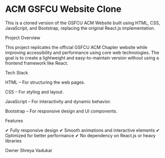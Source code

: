 <h1>ACM GSFCU Website Clone</h1>

This is a cloned version of the GSFCU ACM Website built using HTML, CSS, JavaScript, and Bootstrap, replacing the original React.js implementation.

Project Overview

This project replicates the official GSFCU ACM Chapter website while improving accessibility and performance using core web technologies. The goal is to create a lightweight and easy-to-maintain version without using a frontend framework like React.

Tech Stack

HTML – For structuring the web pages.

CSS – For styling and layout.

JavaScript – For interactivity and dynamic behavior.

Bootstrap – For responsive design and UI components.


Features

✔ Fully responsive design
✔ Smooth animations and interactive elements
✔ Optimized for better performance
✔ No dependency on React.js or heavy libraries


Owner
Shreya Vadukar 
